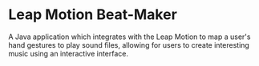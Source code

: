 Leap Motion Beat-Maker
======================

A Java application which integrates with the Leap Motion to map a user's hand
gestures to play sound files, allowing for users to create interesting music
using an interactive interface.
